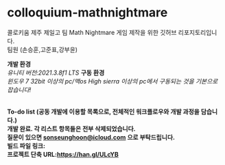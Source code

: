 # colloquium-mathnightmare
 콜로키움 제주 제일고 팀 Math Nightmare 게임 제작을 위한 깃허브 리포지토리입니다.
 <br/>팀원 (손승훈,고준표,강부윤)
 
**개발 환경**
<br/>*유니티 버전:2021.3.8f1 LTS*
**구동 환경**
<br/>*윈도우 7 32bit 이상의 pc/맥os High sierra 이상의 pc에서 구동되는 것을 기본으로 잡습니다!*

<br>**To-do list (공동 개발에 이용할 목록으로, 전체적인 워크플로우와 개발 과정을 담습니다.)**
<br>**개발 완료. 각 리스트 항목들은 전부 삭제되었습니다.**
<br>**질문이 있으면 sonseunghoon@icloud.com 으로 부탁드립니다.**
<br>**빌드 파일 링크:**
<br>**프로젝트 단축 URL:https://han.gl/ULcYB**

